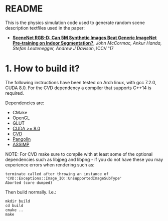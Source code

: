 # README #

This is the physics simulation code used to generate random scene description textfiles used in the paper:

* **[SceneNet RGB-D: Can 5M Synthetic Images Beat Generic ImageNet Pre-training on Indoor Segmentation?](http://www.imperial.ac.uk/media/imperial-college/research-centres-and-groups/dyson-robotics-lab/jmccormac_etal_iccv2017.pdf)**, *John McCormac, Ankur Handa, Stefan Leutenegger, Andrew J Davison*, ICCV '17

# 1. How to build it? #

The following instructions have been tested on Arch linux, with gcc 7.2.0, CUDA 8.0.  For the CVD dependency a compiler that supports C++14 is required.

Dependencies are:

* CMake
* OpenGL
* GLUT
* [CUDA >= 8.0](https://developer.nvidia.com/cuda-downloads)
* [CVD](https://github.com/edrosten/libcvd) 
* [Pangolin](https://github.com/stevenlovegrove/Pangolin)
* [ASSIMP](http://assimp.sourceforge.net/)

NOTE: For CVD make sure to compile with at least some of the optional dependencies such as libjpeg and libpng - if you do not have these you may experience errors when rendering such as:

```
terminate called after throwing an instance of 'CVD::Exceptions::Image_IO::UnsupportedImageSubType'
Aborted (core dumped)
```

Then build normally. I.e.:

```
mkdir build
cd build
cmake ..
make
```
